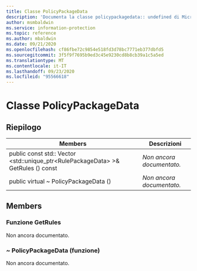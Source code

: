 ```yaml
---
title: Classe PolicyPackageData
description: 'Documenta la classe policypackagedata:: undefined di Microsoft Information Protection (MIP) SDK.'
author: msmbaldwin
ms.service: information-protection
ms.topic: reference
ms.author: mbaldwin
ms.date: 09/21/2020
ms.openlocfilehash: cf86fbe72c9854e518fd3d78bc7771eb377dbfd5
ms.sourcegitcommit: 3f5f9f7695b9ed3c45e9230cd8b8cb39a1c5a5ed
ms.translationtype: MT
ms.contentlocale: it-IT
ms.lasthandoff: 09/23/2020
ms.locfileid: "95566618"
---
```

# <a name="class-policypackagedata"></a>Classe PolicyPackageData 
  
## <a name="summary"></a>Riepilogo
 Members                        | Descrizioni                                
--------------------------------|---------------------------------------------
public const std:: Vector \<std::unique_ptr\<RulePackageData\> \>& GetRules () const  | _Non ancora documentato._
public virtual ~ PolicyPackageData ()  | _Non ancora documentato._
  
## <a name="members"></a>Members
  
### <a name="getrules-function"></a>Funzione GetRules
Non ancora documentato.

  
### <a name="policypackagedata-function"></a>~ PolicyPackageData (funzione)
Non ancora documentato.
